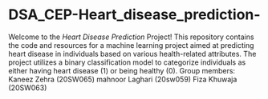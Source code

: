 # DSA_CEP-Heart_disease_prediction-
Welcome to the *Heart Disease Prediction* Project! This repository contains the code and resources for a machine learning project aimed at predicting heart disease in individuals based on various health-related attributes. The project utilizes a binary classification model to categorize individuals as either having heart disease (1) or being healthy (0).
Group members: Kaneez Zehra (20SW065)
               mahnoor Laghari (20sw059)
               Fiza Khuwaja (20SW063)
              
